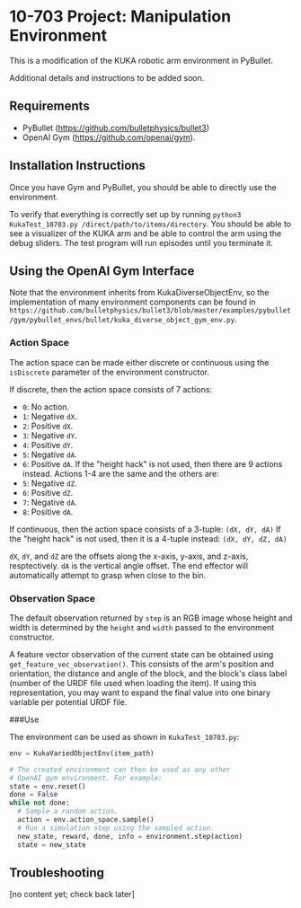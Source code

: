 # 10-703 Project: Manipulation Environment

This is a modification of the KUKA robotic arm environment in PyBullet.

Additional details and instructions to be added soon.

## Requirements

- PyBullet (https://github.com/bulletphysics/bullet3)
- OpenAI Gym (https://github.com/openai/gym).

## Installation Instructions

Once you have Gym and PyBullet, you should be able to directly use the environment. 

To verify that everything is correctly set up by running `python3 KukaTest_10703.py /direct/path/to/items/directory`. You should be able to see a visualizer of the KUKA arm and be able to control the arm using the debug sliders. The test program will run episodes until you terminate it. 


## Using the OpenAI Gym Interface

Note that the environment inherits from KukaDiverseObjectEnv, so the implementation of many environment components can be found in `https://github.com/bulletphysics/bullet3/blob/master/examples/pybullet/gym/pybullet_envs/bullet/kuka_diverse_object_gym_env.py`.

### Action Space

The action space can be made either discrete or continuous using the `isDiscrete` parameter of the environment constructor. 

If discrete, then the action space consists of 7 actions:
  - `0`: No action.
  - `1`: Negative `dX`.
  - `2`: Positive `dX`.
  - `3`: Negative `dY`.
  - `4`: Positive `dY`.
  - `5`: Negative `dA`.
  - `6`: Positive `dA`.
If the "height hack" is not used, then there are 9 actions instead. Actions 1-4 are the same and the others are:
  - `5`: Negative `dZ`.
  - `6`: Positive `dZ`.
  - `7`: Negative `dA`.
  - `8`: Positive `dA`.

If continuous, then the action space consists of a 3-tuple:
  `(dX, dY, dA)`
If the "height hack" is not used, then it is a 4-tuple instead:
  `(dX, dY, dZ, dA)`

`dX`, `dY`, and `dZ` are the offsets along the x-axis, y-axis, and z-axis, resptectively. `dA` is the vertical angle offset. The end effector will automatically attempt to grasp when close to the bin. 

### Observation Space

The default observation returned by `step` is an RGB image whose height and width is determined by the `height` and `width` passed to the environment constructor. 

A feature vector observation of the current state can be obtained using `get_feature_vec_observation()`. This consists of the arm's position and orientation, the distance and angle of the block, and the block's class label (number of the URDF file used when loading the item). If using this representation, you may want to expand the final value into one binary variable per potential URDF file. 

###Use

The environment can be used as shown in `KukaTest_10703.py`:
```python
env = KukaVariedObjectEnv(item_path)

# The created environment can then be used as any other 
# OpenAI gym environment. For example:
state = env.reset()
done = False
while not done:
  # Sample a random action.
  action = env.action_space.sample()
  # Run a simulation step using the sampled action.
  new_state, reward, done, info = environment.step(action)
  state = new_state
```

## Troubleshooting

[no content yet; check back later]